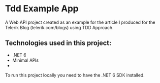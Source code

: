 # Tdd Example App
A Web API project created as an example for the article I produced for the Telerik Blog (telerik.com/blogs) using TDD Approach.

## Technologies used in this project:
- .NET 6
- Minimal APIs
- 
To run this project locally you need to have the .NET 6 SDK installed.

